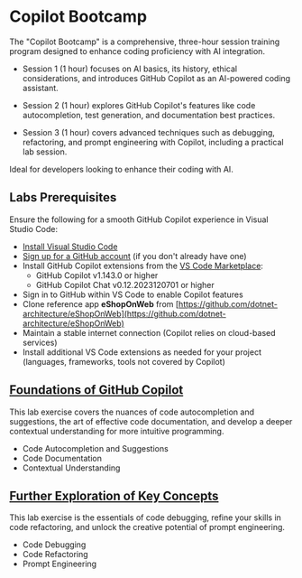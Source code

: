 # Copilot Bootcamp
The "Copilot Bootcamp" is a comprehensive, three-hour session training program designed to enhance coding proficiency with AI integration.

- Session 1 (1 hour) focuses on AI basics, its history, ethical considerations, and introduces GitHub Copilot as an AI-powered coding assistant.

- Session 2 (1 hour) explores GitHub Copilot's features like code autocompletion, test generation, and documentation best practices.

- Session 3 (1 hour) covers advanced techniques such as debugging, refactoring, and prompt engineering with Copilot, including a practical lab session.

Ideal for developers looking to enhance their coding with AI.

## Labs Prerequisites
Ensure the following for a smooth GitHub Copilot experience in Visual Studio Code:

- [Install Visual Studio Code](https://code.visualstudio.com/)
- [Sign up for a GitHub account](https://github.com/) (if you don't already have one)
- Install GitHub Copilot extensions from the [VS Code Marketplace](https://marketplace.visualstudio.com/):
  - GitHub Copilot v1.143.0 or higher
  - GitHub Copilot Chat v0.12.2023120701 or higher
- Sign in to GitHub within VS Code to enable Copilot features
- Clone reference app **eShopOnWeb** from [https://github.com/dotnet-architecture/eShopOnWeb](https://github.com/dotnet-architecture/eShopOnWeb)
- Maintain a stable internet connection (Copilot relies on cloud-based services)
- Install additional VS Code extensions as needed for your project (languages, frameworks, tools not covered by Copilot)

## [**Foundations of GitHub Copilot**](https://github.com/XpiritBV/Copilot-Bootcamp/tree/main/FoundationsOfCopilot)
This lab exercise covers the nuances of code autocompletion and suggestions, the art of effective code documentation, and develop a deeper contextual understanding for more intuitive programming.
- Code Autocompletion and Suggestions
- Code Documentation
- Contextual Understanding

## [**Further Exploration of Key Concepts**](https://github.com/XpiritBV/Copilot-Bootcamp/tree/main/FurtherExplorationOfCopilot)
This lab exercise is the essentials of code debugging, refine your skills in code refactoring, and unlock the creative potential of prompt engineering.
- Code Debugging
- Code Refactoring
- Prompt Engineering
